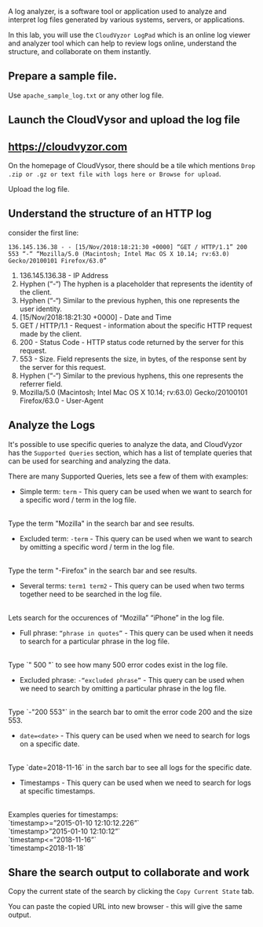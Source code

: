 A log analyzer, is a software tool or application used to analyze and interpret log files generated by various systems, servers, or applications.

In this lab, you will use the `CloudVyzor LogPad` which is an online log viewer and analyzer tool which can help to review logs online, understand the structure, and collaborate on them instantly.

## Prepare a sample file.
Use `apache_sample_log.txt` or any other log file.

## Launch the CloudVysor and upload the log file

## https://cloudvyzor.com

On the homepage of CloudVysor, there should be a tile which mentions `Drop .zip or .gz or text file with logs here or Browse for upload`.

Upload the log file.

## Understand the structure of an HTTP log

consider the first line:
```
136.145.136.38 - - [15/Nov/2018:18:21:30 +0000] “GET / HTTP/1.1” 200 553 “-“ “Mozilla/5.0 (Macintosh; Intel Mac OS X 10.14; rv:63.0) Gecko/20100101 Firefox/63.0”
```

1. 136.145.136.38 - IP Address
2. Hyphen (“-“) The hyphen is a placeholder that represents the identity of the client.
3. Hyphen (“-“) Similar to the previous hyphen, this one represents the user identity.
4. [15/Nov/2018:18:21:30 +0000] - Date and Time
5. GET / HTTP/1.1 - Request - information about the specific HTTP request made by the client.
6. 200 - Status Code -  HTTP status code returned by the server for this request.
7. 553 - Size. Field represents the size, in bytes, of the response sent by the server for this request.
8. Hyphen (“-“) Similar to the previous hyphens, this one represents the referrer field.
9. Mozilla/5.0 (Macintosh; Intel Mac OS X 10.14; rv:63.0) Gecko/20100101 Firefox/63.0 - User-Agent

## Analyze the Logs
It's possible to  use specific queries to analyze the data, and CloudVyzor has the `Supported Queries` section, which has a list of template queries that can be used for searching and analyzing the data.

There are many Supported Queries, lets see a few of them with examples:
- Simple term: `term` - This query can be used when we want to search for a specific word / term in the log file.
<br>
Type the term "Mozilla" in the search bar and see results.

- Excluded term: `-term` - This query can be used when we want to search by omitting a specific word / term in the log file.
<br>
Type the term "-Firefox" in the search bar and see results.

- Several terms: `term1 term2` - This query can be used when two terms together need to be searched in the log file.
<br>
Lets search for the occurences of “Mozilla” “iPhone” in the log file.

- Full phrase: `“phrase in quotes”` - This query can be used when it needs to search for a particular phrase in the log file.
<br>
Type `" 500 "` to see how many 500 error codes exist in the log file.

- Excluded phrase: `-“excluded phrase”` - This query can be used when we need to search by omitting a particular phrase in the log file.
<br>
Type `-"200 553"` in the search bar to omit the error code 200 and the size 553.

- `date=<date>` - This query can be used when we need to search for logs on a specific date.
<br>
Type `date=2018-11-16` in the sarch bar to see all logs for the specific date.

- Timestamps - This query can be used when we need to search for logs at specific timestamps.
<br>
Examples queries for timestamps:
<br>
`timestamp>=”2015-01-10 12:10:12.226”`
<br>
`timestamp>”2015-01-10 12:10:12”`
<br>
`timestamp<=”2018-11-16”`
<br>
`timestamp<2018-11-18`


## Share the search output to collaborate and work

Copy the current state of the search by clicking the `Copy Current State` tab.

You can paste the copied URL into new browser - this will give the same output.